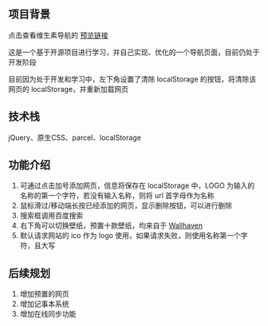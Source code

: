 ## 项目背景
点击查看维生素导航的 [预览链接](http://hais-teatime.com/navigation/dist/index.html)

这是一个基于开源项目进行学习，并自己实现、优化的一个导航页面，目前仍处于开发阶段

目前因为处于开发和学习中，左下角设置了清除 localStorage 的按钮，将清除该网页的 localStorage，并重新加载网页

## 技术栈
jQuery、原生CSS、parcel、localStorage

## 功能介绍

1. 可通过点击加号添加网页，信息将保存在 localStorage 中，LOGO 为输入的名称的第一个字符，若没有输入名称，则将 url 首字母作为名称
2. 鼠标滑过/移动端长按已经添加的网页，显示删除按钮，可以进行删除
3. 搜索框调用百度搜索
4. 右下角可以切换壁纸，预置十款壁纸，均来自于 [Wallhaven](https://wallhaven.cc/)
5. 默认请求网站的 ico 作为 logo 使用，如果请求失败，则使用名称第一个字符，且大写

## 后续规划
1. 增加预置的网页
2. 增加记事本系统
3. 增加在线同步功能

